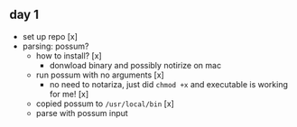 ## day 1

- set up repo [x]
- parsing: possum?
  - how to install? [x]
    - donwload binary and possibly notirize on mac
  - run possum with no arguments [x]
    - no need to notariza, just did `chmod +x` and executable is working for me! [x]
  - copied possum to `/usr/local/bin` [x]
  - parse with possum input